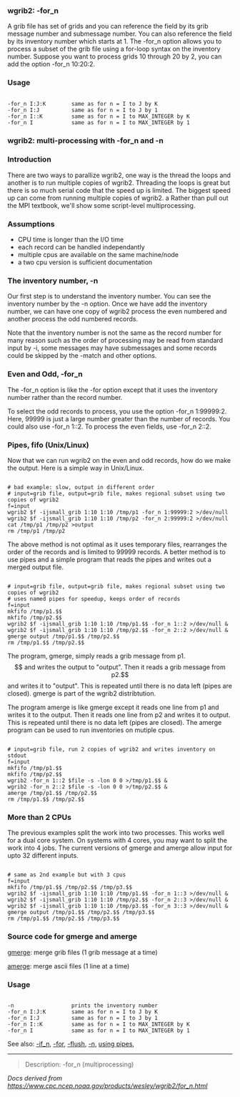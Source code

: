 
### wgrib2: -for\_n




A grib file has set of grids and you can reference the field by its grib message number and submessage number.
You can also reference the field by its inventory number which starts at 1.
The -for\_n option allows you to process a subset of the
grib file using a for-loop syntax on the inventory number. Suppose you want to process
grids 10 through 20 by 2, you can add the option -for\_n 10:20:2.

### Usage




```

-for_n I:J:K        same as for n = I to J by K
-for_n I:J          same as for n = I to J by 1
-for_n I::K         same as for n = I to MAX_INTEGER by K
-for_n I            same as for n = I to MAX_INTEGER by 1

```


### wgrib2: multi-processing with -for\_n and -n



### Introduction


 There are two ways to parallize wgrib2, one way is
the thread the loops and another is to run multiple copies
of wgrib2. Threading the loops is great but there is
so much serial code that the speed up is limited. The
biggest speed up can come from running multiple copies
of wgrib2. a Rather than pull out the MPI textbook,
we'll show some script-level multiprocessing.

### Assumptions


* CPU time is longer than the I/O time
* each record can be handled independantly 
* multiple cpus are available on the same machine/node
* a two cpu version is sufficient documentation


### The inventory number, -n


 Our first step is to understand the inventory number.
You can see the inventory number by the -n option.
Once we have add the inventory number, we can have one copy of wgrib2
process the even numbered and another process the odd numbered records.

 Note that the inventory number is not the same as the
record number for many reason such as the order of processing
may be read from standard input by -i,
some messages may have submessages and some records could
be skipped by the -match and other options.

### Even and Odd, -for\_n



The -for\_n option is like the
-for option except that it uses the inventory
number rather than the record number. 


To select the odd records to process, you use the
option -for\_n 1:99999:2. Here, 99999 is just
a large number greater than the number of records.
You could also use -for\_n 1::2. 
To process the even fields, use -for\_n 2::2.


### Pipes, fifo (Unix/Linux)



Now that we can run wgrib2 on the even and odd records, how
do we make the output. Here is a simple way in Unix/Linux.




```

# bad example: slow, output in different order
# input=grib file, output=grib file, makes regional subset using two copies of wgrib2
f=input
wgrib2 $f -ijsmall_grib 1:10 1:10 /tmp/p1 -for_n 1:99999:2 >/dev/null
wgrib2 $f -ijsmall_grib 1:10 1:10 /tmp/p2 -for_n 2:99999:2 >/dev/null
cat /tmp/p1 /tmp/p2 >output
rm /tmp/p1 /tmp/p2

```


The above method is not optimal as it uses temporary files,
rearranges the order of the records and is limited to 99999 records. A better method is to use
pipes and a simple program that reads the pipes and writes out
a merged output file.




```

# input=grib file, output=grib file, makes regional subset using two copies of wgrib2
# uses named pipes for speedup, keeps order of records
f=input
mkfifo /tmp/p1.$$
mkfifo /tmp/p2.$$
wgrib2 $f -ijsmall_grib 1:10 1:10 /tmp/p1.$$ -for_n 1::2 >/dev/null &
wgrib2 $f -ijsmall_grib 1:10 1:10 /tmp/p2.$$ -for_n 2::2 >/dev/null &
gmerge output /tmp/p1.$$ /tmp/p2.$$
rm /tmp/p1.$$ /tmp/p2.$$

```


The program, gmerge, simply reads a grib message from p1.$$ and
writes the output to "output".
Then it reads a grib message from p2.$$ and writes
it to "output". This is repeated until there is no data left (pipes are closed).
gmerge is part of the wgrib2 distribtution.




The program amerge is like gmerge except it reads one line from p1
and writes it to the output. Then it reads one line from p2 and 
writes it to output. This is repeated until there is no data left 
(pipes are closed). The amerge program can be used to run 
inventories on mutiple cpus.




```

# input=grib file, run 2 copies of wgrib2 and writes inventory on stdout
f=input
mkfifo /tmp/p1.$$
mkfifo /tmp/p2.$$
wgrib2 -for_n 1::2 $file -s -lon 0 0 >/tmp/p1.$$ &
wgrib2 -for_n 2::2 $file -s -lon 0 0 >/tmp/p2.$$ &
amerge /tmp/p1.$$ /tmp/p2.$$
rm /tmp/p1.$$ /tmp/p2.$$

```

### More than 2 CPUs



The previous examples split the work into two processes. This
works well for a dual core system. On systems with 4 cores, 
you may want to split the work into 4 jobs. The current versions
of gmerge and amerge allow input for upto 32 different inputs.




```

# same as 2nd example but with 3 cpus
f=input
mkfifo /tmp/p1.$$ /tmp/p2.$$ /tmp/p3.$$
wgrib2 $f -ijsmall_grib 1:10 1:10 /tmp/p1.$$ -for_n 1::3 >/dev/null &
wgrib2 $f -ijsmall_grib 1:10 1:10 /tmp/p2.$$ -for_n 2::3 >/dev/null &
wgrib2 $f -ijsmall_grib 1:10 1:10 /tmp/p3.$$ -for_n 3::3 >/dev/null &
gmerge output /tmp/p1.$$ /tmp/p2.$$ /tmp/p3.$$
rm /tmp/p1.$$ /tmp/p2.$$ /tmp/p3.$$

```

### Source code for gmerge and amerge


[gmerge](https://ftp.cpc.ncep.noaa.gov/wd51we/wgrib2_aux_progs/gmerge/): merge grib files (1 grib message at a time)  

[amerge](https://ftp.cpc.ncep.noaa.gov/wd51we/wgrib2_aux_progs/amerge/): merge ascii files (1 line at a time)  

### Usage



```

-n                  prints the inventory number
-for_n I:J:K        same as for n = I to J by K
-for_n I:J          same as for n = I to J by 1
-for_n I::K         same as for n = I to MAX_INTEGER by K
-for_n I            same as for n = I to MAX_INTEGER by 1

```




See also: 
[-if\_n](./if_n.html),
[-for](./for.html),
[-flush](./flush.html),
[-n](./n.html),
[using pipes](./pipes.html),
















----

>Description: -for_n (multiprocessing)

_Docs derived from <https://www.cpc.ncep.noaa.gov/products/wesley/wgrib2/for_n.html>_